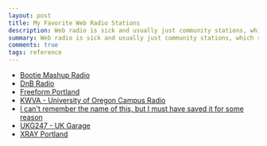 ```yaml
---
layout: post
title: My Favorite Web Radio Stations
description: Web radio is sick and usually just community stations, which rule.
summary: Web radio is sick and usually just community stations, which rule.
comments: true
tags: reference
---
```


* [Bootie Mashup Radio](https://c7.radioboss.fm:18205/stream)
* [DnB Radio](http://trace.dnbradio.com:8000/dnbradio_main.mp3)
* [Freeform Portland](http://listen.freeformportland.org:8000/stream)
* [KWVA - University of Oregon Campus Radio](http://kwvaradio.uoregon.edu:8000/stream/1/)
* [I can't remember the name of this, but I must have saved it for some reason](https://project.stream.laut.fm/project?pl=m3u)
* [UKG247 - UK Garage](http://87.117.201.160:8200/listen.pls)
* [XRAY Portland](http://listen.xray.fm:8000/stream)

<!-- --- 

- _202XXXXX: Update format_ -->